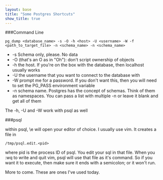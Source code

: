 ```yaml
---
layout: base
title: "Some Postgres Shortcuts"
show_title: true
---
```

###Command Line
```
pg_dump <database_name> -s -O -h <host> -U <username> -W -f <path_to_target_file> -n <schema_name> -n <schema_name>
```

* -s Schema only, please.  No data
* -O (that's an O as in "Oh"): don't script ownership of objects
* -h the host.  If you're on the box with the database, then localhost usually works
* -U the username that you want to connect to the database with
* -W prompt me for a password.  If you don't want this, then you will need to set the PG_PASS environment variable
* -n schema name.  Postgres has the concept of schemas.  Think of them as namespaces.  You can pass a list with multiple -n or leave it blank and get all of them

The -h, -U and -W work with psql as well

###psql

within psql, \e will open your editor of choice.  I usually use vim.  It creates a file in
```
/tmp/psql.edit.<pid>
```
where pid is the process ID of psql.  You edit your sql in that file.  When you :wq to write and quit vim, psql will use that file as it's command.  So if you want it to execute, then make sure it ends with a semicolon; or it won't run.

More to come. These are ones I've used today.
